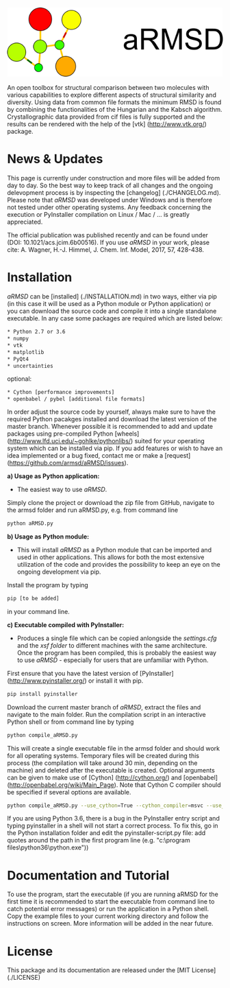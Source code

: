 
![alt tag](./aRMSD_logo.png)

An open toolbox for structural comparison between two molecules with various capabilities to explore different aspects of structural similarity and diversity. Using data from common file formats the minimum RMSD is found by combining the functionalities of the Hungarian and the Kabsch algorithm. Crystallographic data provided from cif files is fully supported and the results can be rendered with the help of the [vtk] (http://www.vtk.org/) package.

# News & Updates
This page is currently under construction and more files will be added from day to day. So the best way to keep track of all changes and the ongoing delevopment process is by inspecting the [changelog] (./CHANGELOG.md). Please note that *aRMSD* was developed under Windows and is therefore not tested under other operating systems. Any feedback concerning the execution or PyInstaller compilation on Linux / Mac / ... is greatly appreciated.

The official publication was published recently and can be found under (DOI: 10.1021/acs.jcim.6b00516). If you use *aRMSD* in your work, please cite: A. Wagner, H.-J. Himmel, J. Chem. Inf. Model, 2017, 57, 428-438.

# Installation
*aRMSD* can be [installed] (./INSTALLATION.md) in two ways, either via pip (in this case it will be used as a Python module or Python application) or you can download the source code and compile it into a single standalone executable. In any case some packages are required which are listed below:

    * Python 2.7 or 3.6
    * numpy
    * vtk
    * matplotlib
    * PyQt4
    * uncertainties

optional:

    * Cython [performance improvements]
    * openbabel / pybel [additional file formats]

In order adjust the source code by yourself, always make sure to have the required Python pacakges installed and download the latest version of the master branch. Whenever possible it is recommended to add and update packages using pre-compiled Python [wheels] (http://www.lfd.uci.edu/~gohlke/pythonlibs/) suited for your operating system which can be installed via pip. If you add features or wish to have an idea implemented or a bug fixed, contact me or make a [request] (https://github.com/armsd/aRMSD/issues).

**a) Usage as Python application:**

- The easiest way to use *aRMSD*.

Simply clone the project or download the zip file from GitHub, navigate to the armsd folder and run aRMSD.py, e.g. from command line

```bash
python aRMSD.py
```

**b) Usage as Python module:**

- This will install *aRMSD* as a Python module that can be imported and used in other applications. This allows for both the most extensive utilization of the code and provides the possibility to keep an eye on the ongoing development via pip.

Install the program by typing

```bash
pip [to be added]
```

in your command line.

**c) Executable compiled with PyInstaller:**

- Produces a single file which can be copied anlongside the *settings.cfg* and the *xsf folder* to different machines with the same architecture. Once the program has been compiled, this is probably the easiest way to use *aRMSD* - especially for users that are unfamiliar with Python. 

First ensure that you have the latest version of [PyInstaller] (http://www.pyinstaller.org/) or install it with pip.

```bash
pip install pyinstaller
```

Download the current master branch of *aRMSD*, extract the files and navigate to the main folder. Run the compilation script in an interactive Python shell or from command line by typing

```bash
python compile_aRMSD.py
```

This will create a single executable file in the armsd folder and should work for all operating systems. Temporary files will be created during this process (the compilation will take around 30 min, depending on the machine) and deleted after the executable is created. Optional arguments can be given to make use of [Cython] (http://cython.org/) and [openbabel] (http://openbabel.org/wiki/Main_Page). Note that Cython C compiler should be specified if several options are available.

```bash
python compile_aRMSD.py --use_cython=True --cython_compiler=msvc --use_openbabel=True --overwrite=True
```

If you are using Python 3.6, there is a bug in the PyInstaller entry script and typing pyinstaller in a shell will not start a correct process. To fix this, go in the Python installation folder and edit the pyinstaller-script.py file: add quotes around the path in the first program line (e.g. "c:\program files\python36\python.exe")) 

# Documentation and Tutorial
To use the program, start the executable (if you are running aRMSD for the first time it is recommended to start the executable from command line to catch potential error messages) or run the application in a Python shell. Copy the example files to your current working directory and follow the instructions on screen. More information will be added in the near future.

# License
This package and its documentation are released under the [MIT License] (./LICENSE)
